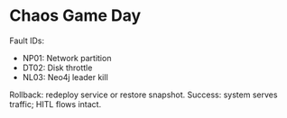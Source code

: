 # Chaos Game Day

Fault IDs:
- NP01: Network partition
- DT02: Disk throttle
- NL03: Neo4j leader kill

Rollback: redeploy service or restore snapshot.
Success: system serves traffic; HITL flows intact.
